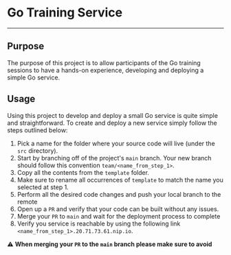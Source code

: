 # Go Training Service

---

## Purpose

The purpose of this project is to allow participants of the Go training sessions to have a hands-on experience, developing and 
deploying a simple Go service.

## Usage

Using this project to develop and deploy a small Go service is quite simple and straightforward. To create and deploy a
new service simply follow the steps outlined below:

1. Pick a name for the folder where your source code will live (under the `src` directory).
2. Start by branching off of the project's `main` branch. Your new branch should follow this convention `team/<name_from_step_1>`.
3. Copy all the contents from the `template` folder. 
4. Make sure to rename all occurrences of `template` to match the name you selected at step 1.
5. Perform all the desired code changes and push your local branch to the remote
6. Open up a `PR` and verify that your code can be built without any issues.
7. Merge your `PR` to `main` and wait for the deployment process to complete
8. Verify you service is reachable by using the following link `<name_from_step_1>.20.71.73.61.nip.io`.

:warning: **When merging your `PR` to the `main` branch please make sure to avoid**